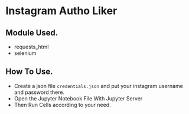 # Instagram Autho Liker


## Module Used.
- requests_html
- selenium


## How To Use.
- Create a json file `credentials.json` and put your instagram username and password there.
- Open the Jupyter Notebook File With Jupyter Server
- Then Run Cells according to your need.